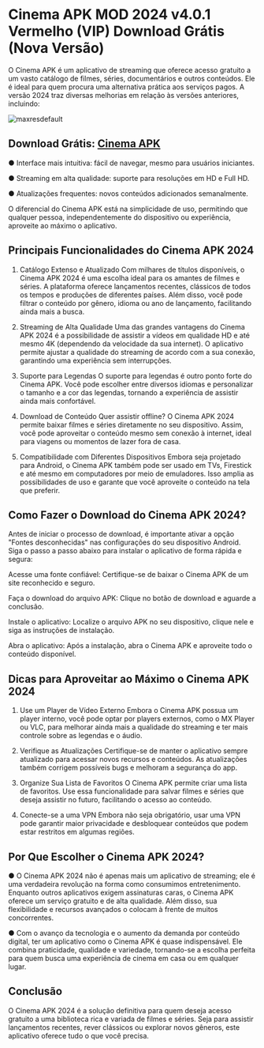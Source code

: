 # Cinema APK MOD 2024 v4.0.1 Vermelho (VIP) Download Grátis (Nova Versão)
O Cinema APK é um aplicativo de streaming que oferece acesso gratuito a um vasto catálogo de filmes, séries, documentários e outros conteúdos. Ele é ideal para quem procura uma alternativa prática aos serviços pagos. A versão 2024 traz diversas melhorias em relação às versões anteriores, incluindo:

![maxresdefault](https://www.google.com/url?sa=i&url=https%3A%2F%2Fgithub.com%2FCinema-APK-Baixar-Gratis1&psig=AOvVaw13dYsI-JELUL_wnmrZqVtB&ust=1732738594017000&source=images&cd=vfe&opi=89978449&ved=0CBQQjRxqFwoTCMDDuLno-okDFQAAAAAdAAAAABAa)

## Download Grátis: [Cinema APK](https://androidtunado.com.br/cinema-apk/)

● Interface mais intuitiva: fácil de navegar, mesmo para usuários iniciantes.

● Streaming em alta qualidade: suporte para resoluções em HD e Full HD.

● Atualizações frequentes: novos conteúdos adicionados semanalmente.

O diferencial do Cinema APK está na simplicidade de uso, permitindo que qualquer pessoa, independentemente do dispositivo ou experiência, aproveite ao máximo o aplicativo.

## Principais Funcionalidades do Cinema APK 2024
1. Catálogo Extenso e Atualizado
Com milhares de títulos disponíveis, o Cinema APK 2024 é uma escolha ideal para os amantes de filmes e séries. A plataforma oferece lançamentos recentes, clássicos de todos os tempos e produções de diferentes países. Além disso, você pode filtrar o conteúdo por gênero, idioma ou ano de lançamento, facilitando ainda mais a busca.

2. Streaming de Alta Qualidade
Uma das grandes vantagens do Cinema APK 2024 é a possibilidade de assistir a vídeos em qualidade HD e até mesmo 4K (dependendo da velocidade da sua internet). O aplicativo permite ajustar a qualidade do streaming de acordo com a sua conexão, garantindo uma experiência sem interrupções.

3. Suporte para Legendas
O suporte para legendas é outro ponto forte do Cinema APK. Você pode escolher entre diversos idiomas e personalizar o tamanho e a cor das legendas, tornando a experiência de assistir ainda mais confortável.

4. Download de Conteúdo
Quer assistir offline? O Cinema APK 2024 permite baixar filmes e séries diretamente no seu dispositivo. Assim, você pode aproveitar o conteúdo mesmo sem conexão à internet, ideal para viagens ou momentos de lazer fora de casa.

5. Compatibilidade com Diferentes Dispositivos
Embora seja projetado para Android, o Cinema APK também pode ser usado em TVs, Firestick e até mesmo em computadores por meio de emuladores. Isso amplia as possibilidades de uso e garante que você aproveite o conteúdo na tela que preferir.

## Como Fazer o Download do Cinema APK 2024?
Antes de iniciar o processo de download, é importante ativar a opção "Fontes desconhecidas" nas configurações do seu dispositivo Android. Siga o passo a passo abaixo para instalar o aplicativo de forma rápida e segura:

Acesse uma fonte confiável: Certifique-se de baixar o Cinema APK de um site reconhecido e seguro.

Faça o download do arquivo APK: Clique no botão de download e aguarde a conclusão.

Instale o aplicativo: Localize o arquivo APK no seu dispositivo, clique nele e siga as instruções de instalação.

Abra o aplicativo: Após a instalação, abra o Cinema APK e aproveite todo o conteúdo disponível.
## Dicas para Aproveitar ao Máximo o Cinema APK 2024
1. Use um Player de Vídeo Externo
Embora o Cinema APK possua um player interno, você pode optar por players externos, como o MX Player ou VLC, para melhorar ainda mais a qualidade do streaming e ter mais controle sobre as legendas e o áudio.

2. Verifique as Atualizações
Certifique-se de manter o aplicativo sempre atualizado para acessar novos recursos e conteúdos. As atualizações também corrigem possíveis bugs e melhoram a segurança do app.

3. Organize Sua Lista de Favoritos
O Cinema APK permite criar uma lista de favoritos. Use essa funcionalidade para salvar filmes e séries que deseja assistir no futuro, facilitando o acesso ao conteúdo.

4. Conecte-se a uma VPN
Embora não seja obrigatório, usar uma VPN pode garantir maior privacidade e desbloquear conteúdos que podem estar restritos em algumas regiões.

## Por Que Escolher o Cinema APK 2024?
● O Cinema APK 2024 não é apenas mais um aplicativo de streaming; ele é uma verdadeira revolução na forma como consumimos entretenimento. Enquanto outros aplicativos exigem assinaturas caras, o Cinema APK oferece um serviço gratuito e de alta qualidade. Além disso, sua flexibilidade e recursos avançados o colocam à frente de muitos concorrentes.

● Com o avanço da tecnologia e o aumento da demanda por conteúdo digital, ter um aplicativo como o Cinema APK é quase indispensável. Ele combina praticidade, qualidade e variedade, tornando-se a escolha perfeita para quem busca uma experiência de cinema em casa ou em qualquer lugar.

## Conclusão
O Cinema APK 2024 é a solução definitiva para quem deseja acesso gratuito a uma biblioteca rica e variada de filmes e séries. Seja para assistir lançamentos recentes, rever clássicos ou explorar novos gêneros, este aplicativo oferece tudo o que você precisa.
